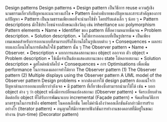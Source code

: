 Design patterns
Design patterns
•	Design pattern เป็นวิธีการ reuse ความรู้เชิงนามธรรมเกี่ยวกับปัญหาและแนวทางแก้ไข
•	Pattern คือคำอธิบายของปัญหาและสาระสำคัญของการแก้ปัญหา
•	Pattern เป็นนามธรรมเพียงพอที่จะนำมาใช้ซ้ำ โดยปรับแต่งเล็ก ๆ น้อย ๆ
•	Pattern descriptions มักใช้ประโยชน์จากลักษณะเชิงวัตถุ เช่น inheritance และ polymorphism
Pattern elements
•	Name
•	Identifier ของ pattern ที่สื่อความหมายชัดเจน
•	Problem description.
•	Solution description.
•	ไม่ใช่การออกแบบที่เป็นรูปธรรม 
•	เป็นเพียงเทมเพลตสำหรับการออกแบบที่สามารถปรับใช้งานได้ในรูปแบบต่าง ๆ
•	Consequences
•	ผลกระทบและเงื่อนไขในการตัดสินใจใช้ pattern นั้น ๆ
The Observer pattern
•	Name
•	Observer.
•	Description
•	แยกการแสดงสถานะของ object ออกจาก ตัว object
•	Problem description
•	ใช้เมื่อจำเป็นต้องแสดงสถานะของ state ได้หลายสถานะ 
•	Solution description
•	ดูสไลด์หน้าถัดไป
•	Consequences
•	การ Optimisations เพื่อเพิ่ม performance ในการแดงผลอาจทำได้ยาก
The Observer pattern (1) 
The Observer pattern (2) 
Multiple displays using the Observer pattern 
A UML model of the Observer pattern 
Design problems
•	หากต้องการใช้ design pattern ต้องแน่ใจว่าปัญหาด้านการออกแบบที่เรากำลังเจอ 
•	มี pattern ที่เกี่ยวข้องซึ่งสามารถนำมาใช้ได้ เช่น
•	บอก object ต่าง ๆ ว่า object หนึ่งมีการเปลี่ยนแปลงสถานะ (Observer pattern)
•	จัดระเบียบส่วนติดต่อกับ object  ที่ได้รับการพัฒนาแบบ incremental   (Façade pattern)
•	จัดเตรียมวิธีการมาตรฐานในการเข้าถึง element ในคอลเล็กชัน โดยไม่คำนึงถึงว่าคอลเล็กชันดังกล่าวมีการสร้างอย่างไร (Iterator pattern)
•	อนุญาตให้มีการขยายฟังก์ชันการทำงานของคลาสที่มีอยู่ในขณะทำงาน (run-time) (Decorator pattern)
